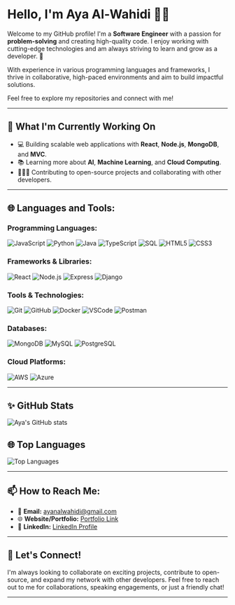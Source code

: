# Hello, I'm Aya Al-Wahidi 👩‍💻

Welcome to my GitHub profile! I'm a **Software Engineer** with a passion for **problem-solving** and creating high-quality code.
I enjoy working with cutting-edge technologies and am always striving to learn and grow as a developer. 🚀

With experience in various programming languages and frameworks, I thrive in collaborative, high-paced environments and aim to build impactful solutions. 

Feel free to explore my repositories and connect with me!

---

## 🔭 What I'm Currently Working On
- 💻 Building scalable web applications with **React**, **Node.js**, **MongoDB**, and **MVC**.
- 📚 Learning more about **AI**, **Machine Learning**, and **Cloud Computing**.
- 🧑‍🤝‍🧑 Contributing to open-source projects and collaborating with other developers.

---

## 🌐 Languages and Tools:

### Programming Languages:
![JavaScript](https://img.shields.io/badge/-JavaScript-000000?style=flat&logo=javascript)
![Python](https://img.shields.io/badge/-Python-000000?style=flat&logo=python)
![Java](https://img.shields.io/badge/-Java-000000?style=flat&logo=java)
![TypeScript](https://img.shields.io/badge/-TypeScript-000000?style=flat&logo=typescript)
![SQL](https://img.shields.io/badge/-SQL-000000?style=flat&logo=sqlite)
![HTML5](https://img.shields.io/badge/-HTML5-000000?style=flat&logo=html5)
![CSS3](https://img.shields.io/badge/-CSS3-000000?style=flat&logo=css3)

### Frameworks & Libraries:
![React](https://img.shields.io/badge/-React-000000?style=flat&logo=react)
![Node.js](https://img.shields.io/badge/-Node.js-000000?style=flat&logo=node.js)
![Express](https://img.shields.io/badge/-Express-000000?style=flat&logo=express)
![Django](https://img.shields.io/badge/-Django-000000?style=flat&logo=django)

### Tools & Technologies:
![Git](https://img.shields.io/badge/-Git-000000?style=flat&logo=git)
![GitHub](https://img.shields.io/badge/-GitHub-000000?style=flat&logo=github)
![Docker](https://img.shields.io/badge/-Docker-000000?style=flat&logo=docker)
![VSCode](https://img.shields.io/badge/-VS%20Code-000000?style=flat&logo=visualstudiocode)
![Postman](https://img.shields.io/badge/-Postman-000000?style=flat&logo=postman)

### Databases:
![MongoDB](https://img.shields.io/badge/-MongoDB-000000?style=flat&logo=mongodb)
![MySQL](https://img.shields.io/badge/-MySQL-000000?style=flat&logo=mysql)
![PostgreSQL](https://img.shields.io/badge/-PostgreSQL-000000?style=flat&logo=postgresql)

### Cloud Platforms:
![AWS](https://img.shields.io/badge/-AWS-000000?style=flat&logo=amazonaws)
![Azure](https://img.shields.io/badge/-Azure-000000?style=flat&logo=microsoftazure)

---

## ✨ GitHub Stats
![Aya's GitHub stats](https://github-readme-stats.vercel.app/api?username=AyaAl-Wahidi&show_icons=true&theme=radical)
## 🌐 Top Languages
![Top Languages](https://github-readme-stats.vercel.app/api/top-langs/?username=AyaAl-Wahidi&layout=compact&theme=radical)

---

## 📫 How to Reach Me:
- 📧 **Email:** [ayanalwahidi@gmail.com](ayanalwahidi@gmail.com)
- 🌐 **Website/Portfolio:** [Portfolio Link]()
- 📱 **LinkedIn:** [LinkedIn Profile](https://www.linkedin.com/in/aya-alwahidi/)

---

## 🤝 Let's Connect!
I'm always looking to collaborate on exciting projects, contribute to open-source, and expand my network with other developers. Feel free to reach out to me for collaborations, speaking engagements, or just a friendly chat!

---

